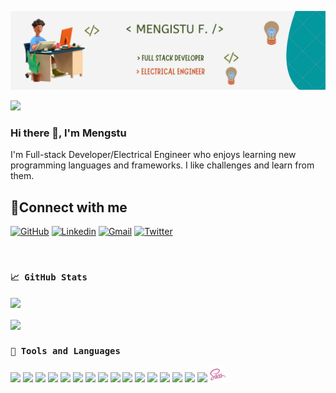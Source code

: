 ![I am Full Stack Developer, Electrical Engineer](img/Banner.png)

 
![](https://komarev.com/ghpvc/?username=mengiefen&color=0a8c91&style=for-the-badge)
<h3 align="left" >Hi there 👋, I'm Mengstu</h3>

<p>I'm Full-stack Developer/Electrical Engineer who enjoys learning new programming languages and frameworks. I like challenges and learn from them.</p>


<h2>🤝Connect with me</h2>

 
[![GitHub](https://badgen.net/badge/icon/github?icon=github&label)](https://github.com/mengiefen)
[![Linkedin](https://img.shields.io/badge/-LinkedIn-blue?style=flat&logo=Linkedin&logoColor=white)](https://www.linkedin.com/in/mengefen/)
[![Gmail](https://img.shields.io/badge/-Gmail-c14438?style=flat&logo=Gmail&logoColor=white)](mailto:mengefen@gmail.com)
[![Twitter](https://badgen.net/badge/icon/twitter?icon=twitter&label)](https://twitter.com/MengistuFentaw)

<br/>

### ` 📈 GitHub Stats `

<a href="https://github.com/anuraghazra/convoychat">
  <img align="center" src="https://github-readme-stats.vercel.app/api/top-langs/?username=mengiefen&layout=compact" />
</a>

<br/>
<br/>

<a href="https://github.com/anuraghazra/github-readme-stats">
  <img align="center" src="https://github-readme-stats.vercel.app/api?username=mengiefen&show_icons=true" />
</a>



<br/>

### `💼 Tools and Languages`

<!-- <p align="left"><img src = "https://img.shields.io/badge/-HTML5-E34F26?style=flat&logo=html5&logoColor=white">
<img src = "https://img.shields.io/badge/-CSS3-1572B6?style=flat&logo=css3&logoColor=white">
<img src="https://img.shields.io/badge/-JavaScript-eed718?style=flat&logo=javascript&logoColor=ffffff">
<img src="https://img.shields.io/badge/Python-3776AB?style=flat&logo=python&logoColor=white">
<img src="https://img.shields.io/badge/C-00599C?style=flat&logo=c&logoColor=white">
<img src="http://img.shields.io/badge/-Git-F1502F?style=flat&logo=git&logoColor=FFFFFF">
<img src="http://img.shields.io/badge/-Github-000000?style=flat&logo=github&logoColor=FFFFFF">
<img src = "https://img.shields.io/badge/Ruby-CC342D?style=flat&logo=ruby&logoColor=white">
![NPM](https://img.shields.io/badge/NPM-%23000000.svg?style=for-the-badge&logo=npm&logoColor=white)
</p>
<br/> -->

<!-- <table width="120px">
    <tbody>
        <tr valign="top">
         <td width="55px" align="center">
           <img height="16px" src="https://cdn.jsdelivr.net/gh/devicons/devicon/icons/javascript/javascript-original.svg" />          
            </td>
            <td width="55px" align="center">    
            <img height="16px" src="https://cdn.jsdelivr.net/gh/devicons/devicon/icons/react/react-original.svg">
            </td>
            <td width="55px" align="center">        
            <img height="24px" src="https://cdn.jsdelivr.net/gh/devicons/devicon/icons/html5/html5-original.svg">
            </td>
            <td width="55px" align="center">        
            <img height="24px" src="https://cdn.jsdelivr.net/gh/devicons/devicon/icons/css3/css3-original.svg">
            </td>
        </tr>
        <tr valign="top">
          <td width="55px" align="center">      
            <img  src="https://cdn.jsdelivr.net/gh/devicons/devicon/icons/python/python-original.svg">
            </td>
            <td width="55px" align="center">                  
            <img  src="https://cdn.jsdelivr.net/gh/devicons/devicon/icons/ruby/ruby-plain-wordmark.svg" />          
            </td>
            <td width="55px" align="center">  
            <img src="https://cdn.jsdelivr.net/gh/devicons/devicon/icons/c/c-original.svg" />          
            <td width="55px" align="center">           
            <img  src="https://cdn.jsdelivr.net/gh/devicons/devicon/icons/canva/canva-original.svg">
            </td>
        </tr>
      <tr valign="top">
            <td width="55px" align="center">      
            <img src="https://cdn.jsdelivr.net/gh/devicons/devicon/icons/django/django-plain.svg" />          
            </td>
            <td width="55px" align="center">             
            <img src="https://cdn.jsdelivr.net/gh/devicons/devicon/icons/rails/rails-plain.svg" />            
            </td>
            <td width="55px" align="center">            
            <img src="https://cdn.jsdelivr.net/gh/devicons/devicon/icons/nextjs/nextjs-original.svg" />          
            <td width="55px" align="center">            
            <img src="https://cdn.jsdelivr.net/gh/devicons/devicon/icons/qt/qt-original.svg" />          
            </td>
        </tr>
        <tr valign="top">
         <td width="55px" align="center">      
         <img src="https://cdn.jsdelivr.net/gh/devicons/devicon/icons/git/git-original.svg" />         
         </td>
         <td width="55px" align="center">     
            <img src="https://cdn.jsdelivr.net/gh/devicons/devicon/icons/github/github-original-wordmark.svg" />                      
         </td>
         <td width="55px" align="center">
             <img src="https://cdn.jsdelivr.net/gh/devicons/devicon/icons/npm/npm-original-wordmark.svg" />                    
         <td width="55px" align="center">       
            <img src="https://cdn.jsdelivr.net/gh/devicons/devicon/icons/nodejs/nodejs-plain.svg" />                  
         </td>
        </tr>          
    </tbody>
</table> -->
<p>
  <img height="25px" src="https://cdn.jsdelivr.net/gh/devicons/devicon/icons/javascript/javascript-original.svg" />
  <img height="25px" src="https://cdn.jsdelivr.net/gh/devicons/devicon/icons/react/react-original.svg">
  <img height="25px" src="https://cdn.jsdelivr.net/gh/devicons/devicon/icons/html5/html5-original.svg">
  <img height="25px" src="https://cdn.jsdelivr.net/gh/devicons/devicon/icons/css3/css3-original.svg">
  <img height="25px" src="https://cdn.jsdelivr.net/gh/devicons/devicon/icons/python/python-original.svg">
  <img  height="25px" src="https://cdn.jsdelivr.net/gh/devicons/devicon/icons/ruby/ruby-plain-wordmark.svg" />
  <img height="25px" src="https://cdn.jsdelivr.net/gh/devicons/devicon/icons/c/c-original.svg" />
  <img  height="25px" src="https://cdn.jsdelivr.net/gh/devicons/devicon/icons/canva/canva-original.svg">
  <img height="25px" src="https://cdn.jsdelivr.net/gh/devicons/devicon/icons/django/django-plain.svg" /> 
  <img height="25px" src="https://cdn.jsdelivr.net/gh/devicons/devicon/icons/rails/rails-plain.svg" />
  <img height="25px" src="https://cdn.jsdelivr.net/gh/devicons/devicon/icons/nextjs/nextjs-original.svg" />
  <img height="25px" src="https://cdn.jsdelivr.net/gh/devicons/devicon/icons/qt/qt-original.svg" />      
  <img height="25px" src="https://cdn.jsdelivr.net/gh/devicons/devicon/icons/git/git-original.svg" /> 
  <img height="25px" src="https://cdn.jsdelivr.net/gh/devicons/devicon/icons/github/github-original-wordmark.svg" />
  <img height="25px" src="https://cdn.jsdelivr.net/gh/devicons/devicon/icons/npm/npm-original-wordmark.svg" />
  <img height="25px" src="https://cdn.jsdelivr.net/gh/devicons/devicon/icons/nodejs/nodejs-plain.svg" />
  <img src="https://github.com/devicons/devicon/blob/master/icons/sass/sass-original.svg" alt="sass" width="25" height="25"/>
 </p>


<!-- ![JavaScript](https://img.shields.io/badge/javascript-%23323330.svg?style=for-the-badge&logo=javascript&logoColor=%23F7DF1) -->
<!-- ![JavaScript](https://img.shields.io/badge/HTML5-E34F26?style=for-the-badge&logo=html5&logoColor=white) -->
<!-- ![Python](https://img.shields.io/badge/python-3670A0?style=for-the-badge&logo=python&logoColor=ffdd54) -->
<!-- ![RUBY](https://img.shields.io/badge/Ruby-CC342D?style=for-the-badge&logo=ruby&logoColor=white) -->
<!-- [![Ruby](https://badgen.net/badge/icon/ruby?icon=ruby&label)](https://https://ruby-lang.org/) -->
<!-- ![React](https://img.shields.io/badge/react-%2320232a.svg?style=for-the-badge&logo=react&logoColor=%2361DAFB) -->
<!-- ![Redux](https://img.shields.io/badge/redux-%23593d88.svg?style=for-the-badge&logo=redux&logoColor=white) -->
<!-- ![Next.js](https://img.shields.io/badge/next.js-000000?style=for-the-badge&logo=nextdotjs&logoColor=white) -->
<!-- ![Bootstrap](https://img.shields.io/badge/bootstrap-%23563D7C.svg?style=for-the-badge&logo=bootstrap&logoColor=white) -->
<!-- ![SASS](https://img.shields.io/badge/Sass-CC6699?style=for-the-badge&logo=sass&logoColor=white) -->
<!-- ![STYLED-COMPONENTS](https://img.shields.io/badge/styled--components-DB7093?style=for-the-badge&logo=styled-components&logoColor=white) -->
<!-- ![ESLint](https://img.shields.io/badge/ESLint-4B3263?style=for-the-badge&logo=eslint&logoColor=white) -->
<!-- ![Arduino](https://img.shields.io/badge/-Arduino-00979D?style=for-the-badge&logo=Arduino&logoColor=white) -->
<!-- ![Jest](https://img.shields.io/badge/-jest-%23C21325?style=for-the-badge&logo=jest&logoColor=white) -->
<!-- ![Postgres](https://img.shields.io/badge/postgres-%23316192.svg?style=for-the-badge&logo=postgresql&logoColor=white) -->
